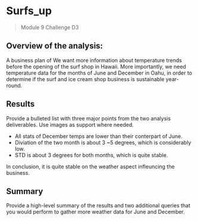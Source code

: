 # Surfs_up
> Module 9 Challenge D3

## Overview of the analysis:

A business plan of We want more information about temperature trends before the opening of the surf shop in Hawaii. More importantly, we need temperature data for the months of June and December in Oahu, in order to determine if the surf and ice cream shop business is sustainable year-round.

## Results

Provide a bulleted list with three major points from the two analysis deliverables. Use images as support where needed.
* All stats of December temps are lower than their conterpart of June.
* Diviation of the two month is about 3 ~5 degrees, which is considerably low.
* STD is about 3 degrees for both months, which is quite stable.

In conclusion, it is quite stable on the weather aspect infleuncing the business.


## Summary

Provide a high-level summary of the results and two additional queries that you would perform to gather more weather data for June and December.
